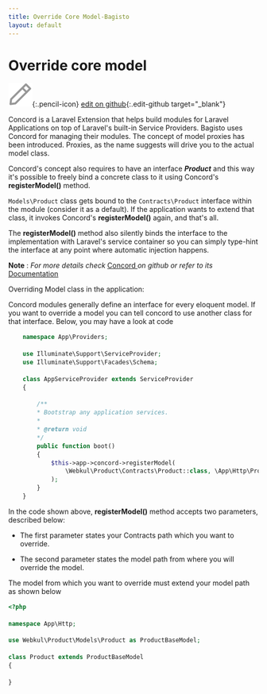 ```yaml
---
title: Override Core Model-Bagisto
layout: default
---
```


# Override core model

![](assets/images/icons/Icon-Pencil-Large.svg){:.pencil-icon}
[edit on github](https://github.com/bagisto/bagisto-docs/blob/master/override-core-model.md){:.edit-github target="\_blank"}

Concord is a Laravel Extension that helps build modules for Laravel Applications on top of Laravel's built-in Service Providers. Bagisto uses Concord for managing their modules. The concept of model proxies has been introduced. Proxies, as the name suggests will drive you to the actual model class.

Concord's concept also requires to have an interface **_Product_** and this way it's possible to freely bind a concrete class to it using Concord's **registerModel()** method.

`Models\Product` class gets bound to the `Contracts\Product` interface within the module (consider it as a default). If the application wants to extend that class, it invokes Concord's **registerModel()** again, and that's all.

The **registerModel()** method also silently binds the interface to the implementation with Laravel's service container so you can simply type-hint the interface at any point where automatic injection happens.

**Note** : _For more details check_ <a href="https://github.com/artkonekt/concord" target="_blank" class="bagsito-link"> Concord </a> _on github or refer to its_<a href="https://artkonekt.github.io/concord/#/" target="_blank" class="bagsito-link"> Documentation </a>

Overriding Model class in the application:

Concord modules generally define an interface for every eloquent model. If you want to override a model you can tell concord to use another class for that interface. Below, you may have a look at code

```php
    namespace App\Providers;

    use Illuminate\Support\ServiceProvider;
    use Illuminate\Support\Facades\Schema;

    class AppServiceProvider extends ServiceProvider
    {

        /**
        * Bootstrap any application services.
        *
        * @return void
        */
        public function boot()
        {
            $this->app->concord->registerModel(
                \Webkul\Product\Contracts\Product::class, \App\Http\Product::class
            );
        }
    }
```

In the code shown above, **registerModel()** method accepts two parameters, described below:

- The first parameter states your Contracts path which you want to override.

- The second parameter states the model path from where you will override the model.

The model from which you want to override must extend your model path as shown below

```php
<?php

namespace App\Http;

use Webkul\Product\Models\Product as ProductBaseModel;

class Product extends ProductBaseModel
{

}
```

